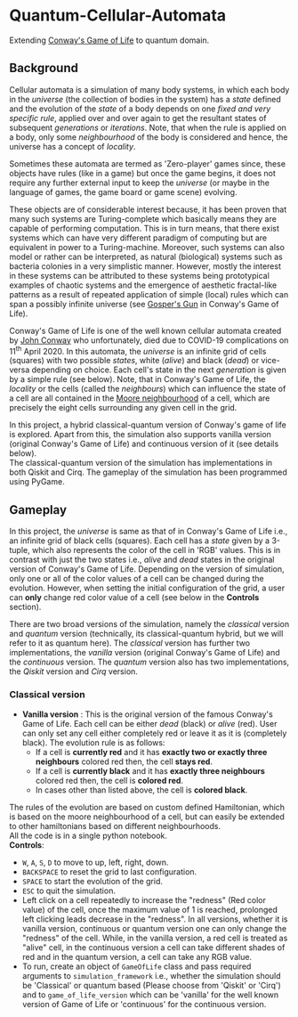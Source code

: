 # Quantum-Cellular-Automata
Extending [Conway's Game of Life](https://en.wikipedia.org/wiki/Conway%27s_Game_of_Life) to quantum domain. <br>

## Background
Cellular automata is a simulation of many body systems, in which each body in the *universe* (the collection of bodies in the system) has a *state* defined and the evolution of the *state* of a body depends on one *fixed and very specific rule*, applied over and over again to get the resultant states of subsequent *generations* or *iterations*. Note, that when the rule is applied on a body, only some *neighbourhood* of the body is considered and hence, the universe has a concept of *locality*. <br>

Sometimes these automata are termed as 'Zero-player' games since, these objects have rules (like in a game) but once the game begins, it does not require any further external input to keep the *universe* (or maybe in the language of games, the game board or game scene) evolving. <br>

These objects are of considerable interest because, it has been proven that many such systems are Turing-complete which basically means they are capable of performing computation. This is in turn means, that there exist systems which can have very different paradigm of computing but are equivalent in power to a Turing-machine. Moreover, such systems can also model or rather can be interpreted, as natural (biological) systems such as bacteria colonies in a very simplistic manner. However, mostly the interest in these systems can be attributed to these systems being prototypical examples of chaotic systems and the emergence of aesthetic fractal-like patterns as a result of repeated application of simple (local) rules which can span a possibly infinite universe (see [Gosper's Gun](https://en.wikipedia.org/wiki/Gun_(cellular_automaton)) in Conway's Game of Life). <br>

Conway's Game of Life is one of the well known cellular automata created by [John Conway](https://en.wikipedia.org/wiki/John_Horton_Conway) who unfortunately, died due to COVID-19 complications on 11<sup>th</sup> April 2020. In this automata, the *universe* is an infinite grid of cells (squares) with two possible *states*, white (*alive*) and black (*dead*) or vice-versa depending on choice. Each cell's state in the next *generation* is given by a simple rule (see below). Note, that in Conway's Game of Life, the *locality* or the cells (called the *neighbours*) which can influence the state of a cell are all contained in the [Moore neighbourhood](https://en.wikipedia.org/wiki/Moore_neighborhood) of a cell, which are precisely the eight cells surrounding any given cell in the grid. <br>

In this project, a hybrid classical-quantum version of Conway's game of life is explored. Apart from this, the simulation also supports vanilla version (original Conway's Game of Life) and continuous version of it (see details below).<br>
The classical-quantum version of the simulation has implementations in both Qiskit and Cirq. The gameplay of the simulation has been programmed using PyGame. <br>

## Gameplay
In this project, the *universe* is same as that of in Conway's Game of Life i.e., an infinite grid of black cells (squares). Each cell has a *state* given by a 3-tuple, which also represents the color of the cell in 'RGB' values. This is in contrast with just the two states i.e., *alive* and *dead* states in the original version of Conway's Game of Life. Depending on the version of simulation, only one or all of the color values of a cell can be changed during the evolution. However, when setting the initial configuration of the grid, a user can **only** change red color value of a cell (see below in the **Controls** section). <br>

There are two broad versions of the simulation, namely the *classical* version and *quantum* version (technically, its classical-quantum hybrid, but we will refer to it as quantum here). The *classical* version has further two implementations, the *vanilla* version (original Conway's Game of Life) and the *continuous* version. The *quantum* version also has two implementations, the *Qiskit* version and *Cirq* version. <br>

### Classical version
- **Vanilla version** : This is the original version of the famous Conway's Game of Life. Each cell can be either *dead* (black) or *alive* (red). User can only set any cell either completely red or leave it as it is (completely black). The evolution rule is as follows:
   -  If a cell is **currently red** and it has **exactly two or exactly three neighbours** colored red then, the cell **stays red**.
   -  If a cell is **currently black** and it has **exactly three neighbours** colored red then, the cell is **colored red**.
   -  In cases other than listed above, the cell is **colored black**.   


The rules of the evolution are based on custom defined Hamiltonian, which is based on the moore neighbourhood of a cell, but can easily be extended to other hamiltonians based on different neighbourhoods. <br>
All the code is in a single python notebook.<br>
**Controls**:
- <code>W</code>, <code>A</code>, <code>S</code>, <code>D</code> to move to up, left, right, down.
- <code>BACKSPACE</code> to reset the grid to last configuration.
- <code>SPACE</code> to start the evolution of the grid.
- <code>ESC</code> to quit the simulation.
- Left click on a cell repeatedly to increase the "redness" (Red color value) of the cell, once the maximum value of 1 is reached, prolonged left clicking leads decrease in the "redness". In all versions, whether it is vanilla version, continuous or quantum version one can only change the "redness" of the cell. While, in the vanilla version, a red cell is treated as "alive" cell, in the continuous version a cell can take different shades of red and in the quantum version, a cell can take any RGB value.
- To run, create an object of <code>GameOfLife</code> class and pass required arguments to <code>simulation_framework</code> i.e., whether the simulation should be 'Classical' or quantum based (Please choose from 'Qiskit' or 'Cirq') and to <code>game_of_life_version</code> which can be 'vanilla' for the well known version of Game of Life or 'continuous' for the continuous version.
